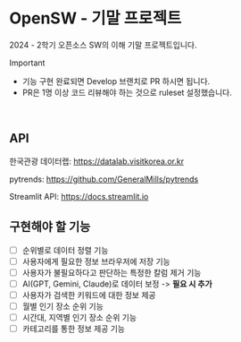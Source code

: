 # OpenSW - 기말 프로젝트

2024 - 2학기 오픈소스 SW의 이해 기말 프로젝트입니다.

> [!IMPORTANT]
>
> - 기능 구현 완료되면 Develop 브랜치로 PR 하시면 됩니다.
> - PR은 1명 이상 코드 리뷰해야 하는 것으로 ruleset 설정했습니다.

 &nbsp;

## API

한국관광 데이터랩: https://datalab.visitkorea.or.kr

pytrends: https://github.com/GeneralMills/pytrends

Streamlit API: https://docs.streamlit.io



## 구현해야 할 기능

- [ ] 순위별로 데이터 정렬 기능
- [ ] 사용자에게 필요한 정보 브라우저에 저장 기능
- [ ] 사용자가 불필요하다고 판단하는 특정한 칼럼 제거 기능
- [ ] AI(GPT, Gemini, Claude)로 데이터 보정 -> **필요 시 추가**
- [ ] 사용자가 검색한 키워드에 대한 정보 제공
- [ ] 월별 인기 장소 순위 기능
- [ ] 시간대, 지역별 인기 장소 순위 기능
- [ ] 카테고리를 통한 정보 제공 기능